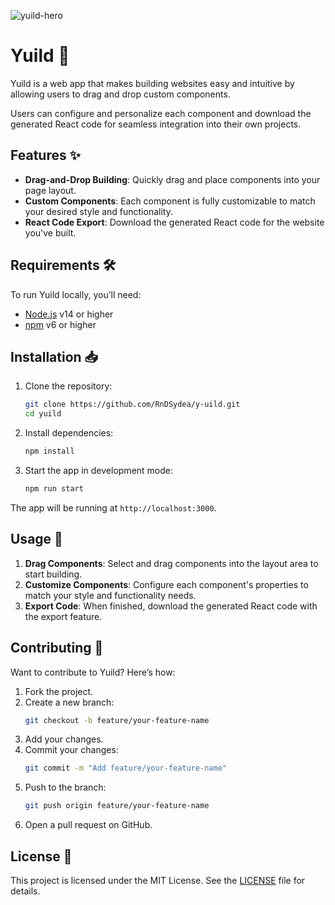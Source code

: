 ![yuild-hero](https://github.com/user-attachments/assets/a07dbc80-8b8a-4290-aa8f-e116c5e90206)

# Yuild 🚀

Yuild is a web app that makes building websites easy and intuitive by allowing users to drag and drop custom components.

Users can configure and personalize each component and download the generated React code for seamless integration into their own projects.

## Features ✨

- **Drag-and-Drop Building**: Quickly drag and place components into your page layout.
- **Custom Components**: Each component is fully customizable to match your desired style and functionality.
- **React Code Export**: Download the generated React code for the website you've built.

## Requirements 🛠️

To run Yuild locally, you’ll need:
- [Node.js](https://nodejs.org/) v14 or higher
- [npm](https://www.npmjs.com/) v6 or higher

## Installation 📥

1. Clone the repository:
    ```bash
    git clone https://github.com/RnDSydea/y-uild.git
    cd yuild
    ```

2. Install dependencies:
    ```bash
    npm install
    ```

3. Start the app in development mode:
    ```bash
    npm run start
    ```

The app will be running at `http://localhost:3000`.

## Usage 🎨

1. **Drag Components**: Select and drag components into the layout area to start building.
2. **Customize Components**: Configure each component's properties to match your style and functionality needs.
3. **Export Code**: When finished, download the generated React code with the export feature.

## Contributing 🤝

Want to contribute to Yuild? Here’s how:

1. Fork the project.
2. Create a new branch:
    ```bash
    git checkout -b feature/your-feature-name
    ```
3. Add your changes.
4. Commit your changes:
    ```bash
    git commit -m "Add feature/your-feature-name"
    ```
5. Push to the branch:
    ```bash
    git push origin feature/your-feature-name
    ```
6. Open a pull request on GitHub.

## License 📄

This project is licensed under the MIT License. See the [LICENSE](LICENSE) file for details.
